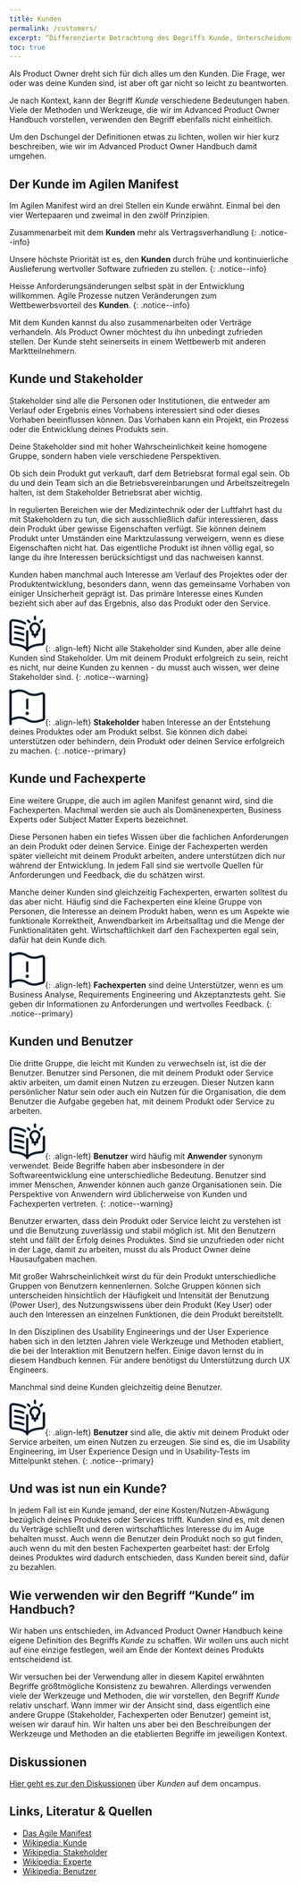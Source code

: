```yaml
---
title: Kunden
permalink: /customers/
excerpt: “Differenzierte Betrachtung des Begriffs Kunde, Unterscheidung zu Stakeholder, Fachexperte oder Benutzer”
toc: true
---
```


Als Product Owner dreht sich für dich alles um den Kunden.
Die Frage, wer oder was deine Kunden sind, ist aber oft gar nicht so leicht zu beantworten.

Je nach Kontext, kann der  Begriff *Kunde*  verschiedene Bedeutungen haben.
Viele der Methoden und Werkzeuge, die wir im Advanced Product Owner Handbuch vorstellen, verwenden den Begriff ebenfalls nicht einheitlich.

Um den Dschungel der Definitionen etwas zu lichten, wollen wir hier kurz beschreiben, wie wir im Advanced Product Owner Handbuch damit umgehen.

## Der Kunde im Agilen Manifest

Im Agilen Manifest wird an drei Stellen ein Kunde erwähnt.
Einmal bei den vier Wertepaaren und zweimal in den zwölf Prinzipien.

Zusammenarbeit mit dem **Kunden** mehr als Vertragsverhandlung
{: .notice--info}

Unsere höchste Priorität ist es, den **Kunden** durch frühe und kontinuierliche Auslieferung wertvoller Software zufrieden zu stellen.
{: .notice--info}

Heisse Anforderungsänderungen selbst spät in der Entwicklung willkommen. Agile Prozesse nutzen Veränderungen zum Wettbewerbsvorteil des **Kunden**.
{: .notice--info}

Mit dem Kunden kannst du also zusammenarbeiten oder Verträge verhandeln.
Als Product Owner möchtest du ihn unbedingt zufrieden stellen.
Der Kunde steht seinerseits in einem Wettbewerb mit anderen Marktteilnehmern.

## Kunde und Stakeholder

Stakeholder sind alle die Personen oder Institutionen, die entweder am Verlauf oder Ergebnis eines Vorhabens interessiert sind oder dieses Vorhaben beeinflussen können.
Das Vorhaben kann ein Projekt, ein Prozess oder die Entwicklung deines Produkts sein.

Deine Stakeholder sind mit hoher Wahrscheinlichkeit keine homogene Gruppe, sondern haben viele verschiedene Perspektiven.

Ob sich dein Produkt gut verkauft, darf dem Betriebsrat formal egal sein.
Ob du und dein Team sich an die Betriebsvereinbarungen und Arbeitszeitregeln halten, ist dem Stakeholder Betriebsrat aber wichtig.

In regulierten Bereichen wie der Medizintechnik oder der Luftfahrt hast du mit Stakeholdern zu tun, die sich ausschließlich dafür interessieren, dass dein Produkt über gewisse Eigenschaften verfügt.
Sie können deinem Produkt unter Umständen eine Marktzulassung verweigern, wenn es diese Eigenschaften nicht hat.
Das eigentliche Produkt ist ihnen völlig egal,  so lange du ihre Interessen berücksichtigst und das nachweisen kannst.

Kunden haben manchmal auch Interesse am Verlauf des Projektes oder der Produktentwicklung, besonders dann, wenn das gemeinsame Vorhaben von einiger Unsicherheit geprägt ist.
Das primäre Interesse eines Kunden bezieht sich aber auf das Ergebnis, also das Produkt oder den Service.

![image-left][image-1]{: .align-left} 
Nicht alle Stakeholder sind Kunden, aber alle deine Kunden sind Stakeholder.
Um mit deinem Produkt erfolgreich zu sein, reicht es nicht, nur deine Kunden zu kennen - du musst auch wissen, wer deine Stakeholder sind.
{: .notice--warning}

![image-left][image-2]{: .align-left}
**Stakeholder** haben Interesse an der Entstehung deines Produktes oder am Produkt selbst. Sie können dich dabei unterstützen oder behindern, dein Produkt oder deinen Service erfolgreich zu machen. 
{: .notice--primary}

## Kunde und Fachexperte

Eine weitere Gruppe, die auch im agilen Manifest genannt wird, sind die Fachexperten.
Machmal werden sie auch als Domänenexperten,  Business Experts oder Subject Matter Experts bezeichnet.

Diese Personen haben ein tiefes Wissen über die fachlichen Anforderungen an dein Produkt oder deinen Service.
Einige der Fachexperten werden später vielleicht mit deinem Produkt arbeiten, andere unterstützen dich nur während der Entwicklung.
In jedem Fall sind sie wertvolle Quellen für Anforderungen und Feedback, die du schätzen wirst.

Manche deiner Kunden sind gleichzeitig Fachexperten, erwarten solltest du das aber nicht.
Häufig sind die Fachexperten eine kleine Gruppe von Personen, die Interesse an deinem Produkt haben, wenn es um Aspekte wie funktionale Korrektheit, Anwendbarkeit im Arbeitsalltag und die Menge der Funktionalitäten geht.
Wirtschaftlichkeit darf den Fachexperten egal sein, dafür hat dein Kunde dich.

![image-left][image-3]{: .align-left}
**Fachexperten** sind deine Unterstützer, wenn es um Business Analyse, Requirements Engineering und Akzeptanztests geht.
Sie geben dir Informationen zu Anforderungen und wertvolles Feedback.
{: .notice--primary}

## Kunden und Benutzer

Die dritte Gruppe, die leicht mit Kunden zu verwechseln ist, ist die der Benutzer.
Benutzer sind Personen, die mit deinem Produkt oder Service aktiv arbeiten, um damit einen Nutzen zu erzeugen.
Dieser Nutzen kann persönlicher Natur sein oder auch ein Nutzen für die Organisation, die dem Benutzer die Aufgabe gegeben hat, mit deinem Produkt oder Service zu arbeiten.

![image-left][image-4]{: .align-left}
**Benutzer** wird häufig mit **Anwender** synonym verwendet.
Beide Begriffe haben aber insbesondere in der Softwareentwicklung eine unterschiedliche Bedeutung.
Benutzer sind immer Menschen, Anwender können auch ganze Organisationen sein.
Die Perspektive von Anwendern wird üblicherweise von Kunden und Fachexperten vertreten.
{: .notice--warning}

Benutzer erwarten, dass dein Produkt oder Service leicht zu verstehen ist und die Benutzung zuverlässig und stabil möglich ist.
Mit den Benutzern steht und fällt der Erfolg deines Produktes.
Sind sie unzufrieden oder nicht in der Lage, damit zu arbeiten, musst du als Product Owner deine Hausaufgaben machen.

Mit großer Wahrscheinlichkeit wirst du für dein Produkt unterschiedliche Gruppen von Benutzern kennenlernen.
Solche Gruppen können sich unterscheiden hinsichtlich der Häufigkeit und Intensität der Benutzung (Power User), des Nutzungswissens über dein Produkt (Key User) oder auch den Interessen an einzelnen Funktionen, die dein Produkt bereitstellt.

In den Disziplinen des Usability Engineerings und der User Experience haben sich in den letzten Jahren viele Werkzeuge und Methoden etabliert, die bei der Interaktion mit Benutzern helfen.
Einige davon lernst du in diesem Handbuch kennen.
Für andere benötigst du Unterstützung durch UX Engineers.

Manchmal sind deine Kunden gleichzeitig deine Benutzer.

![image-left][image-5]{: .align-left}
**Benutzer** sind alle, die aktiv mit deinem Produkt oder Service arbeiten, um einen Nutzen zu erzeugen.
Sie sind es, die im Usability Engineering, im User Experience Design und in Usability-Tests im Mittelpunkt stehen.
{: .notice--primary}

## Und was ist nun ein Kunde?

In jedem Fall ist ein Kunde jemand, der eine Kosten/Nutzen-Abwägung bezüglich deines Produktes oder Services trifft.
Kunden sind es, mit denen du Verträge schließt und deren wirtschaftliches Interesse du im Auge behalten musst.
Auch wenn die Benutzer dein Produkt noch so gut finden, auch wenn du mit den besten Fachexperten gearbeitet hast: der Erfolg deines Produktes wird dadurch entschieden, dass Kunden bereit sind, dafür zu bezahlen.

## Wie verwenden wir den Begriff “Kunde” im Handbuch?

Wir haben uns entschieden, im Advanced Product Owner Handbuch keine eigene Definition des Begriffs *Kunde* zu schaffen.
Wir wollen uns auch nicht auf eine einzige festlegen, weil am Ende der Kontext deines Produkts entscheidend ist.

Wir versuchen bei der Verwendung aller in diesem Kapitel erwähnten Begriffe größtmögliche Konsistenz zu bewahren.
Allerdings verwenden viele der Werkzeuge  und Methoden, die wir vorstellen, den Begriff *Kunde* relativ unscharf.
Wann immer wir der Ansicht sind, dass eigentlich eine andere Gruppe (Stakeholder, Fachexperten oder Benutzer) gemeint ist, weisen wir darauf hin.
Wir halten uns aber bei den Beschreibungen der Werkzeuge und Methoden an die etablierten Begriffe im jeweiligen Kontext. 

## Diskussionen
[Hier geht es zur den Diskussionen][1] über *Kunden* auf dem oncampus.

## Links, Literatur & Quellen
* [Das Agile Manifest][2]
* [Wikipedia: Kunde][3]
* [Wikipedia: Stakeholder][4]
* [Wikipedia: Experte][5]
* [Wikipedia: Benutzer][6]

[1]:	https://www.oncampus.de/course/weiterbildung/moocs/apomooc/section-2/47702-handbuch-kunden "oncampus Forum zu Kunden"
[2]:	http://agilemanifesto.org/iso/de/manifesto.html "Das Agile Manifest"
[3]:	https://de.wikipedia.org/wiki/Kunde
[4]:	https://de.wikipedia.org/wiki/Stakeholder
[5]:	https://de.wikipedia.org/wiki/Experte
[6]:	https://de.wikipedia.org/wiki/Benutzer

[image-1]:	/assets/images/read-light-idea.png
[image-2]:	/assets/images/flag-warning.png
[image-3]:	/assets/images/flag-warning.png
[image-4]:	/assets/images/read-light-idea.png
[image-5]:	/assets/images/read-light-idea.png